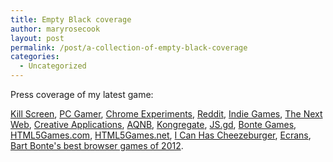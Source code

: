 ```yaml
---
title: Empty Black coverage
author: maryrosecook
layout: post
permalink: /post/a-collection-of-empty-black-coverage
categories:
  - Uncategorized
---
```

Press coverage of my latest game:

[Kill Screen][1], [PC Gamer][2], [Chrome Experiments][3], [Reddit][4], [Indie Games][5], [The Next Web][6], [Creative Applications][7], [AQNB][8], [Kongregate][9], [JS.gd][10], [Bonte Games][11], [HTML5Games.com][12], [HTML5Games.net][13], [I Can Has Cheezeburger][14], [Ecrans][15], [Bart Bonte's best browser games of 2012][16].

 [1]: http://killscreendaily.com/articles/interviews/conversation-mary-rose-cook-indie-developer-no-patience-indie-games/
 [2]: http://www.pcgamer.com/2012/09/21/the-free-webgame-round-up-3/
 [3]: http://www.chromeexperiments.com/detail/empty-black/
 [4]: http://www.reddit.com/r/IndieGaming/comments/102sad/empty_black_my_html5_platformer_jump_deftly_throw/
 [5]: http://indiegames.com/2012/09/browser_game_pick_empty_black_.html
 [6]: http://thenextweb.com/apps/2012/09/28/html-5-games-may-yet-ready-prime-time-retro-2d-shooter-hard-put/
 [7]: http://www.creativeapplications.net/uncategorized/empty-black-by-mary-rose-cook-fun-html5-2d-platform-shooter/
 [8]: http://www.aqnb.com/2012/09/18/empty-black-mary-rose-cook/
 [9]: http://www.kongregate.com/games/maryrosecook/empty-black
 [10]: http://js.gd/
 [11]: http://www.bontegames.com/2012/09/empty-black.html
 [12]: http://html5games.com/2012/10/empty-black/
 [13]: http://www.html5games.net/platform/empty-black/
 [14]: http://cheezburger.com/6582781440
 [15]: http://www.ecrans.fr/Empty-Black,15845.html
 [16]: http://www.bontegames.com/2012/12/2012-top-10-web-games.html